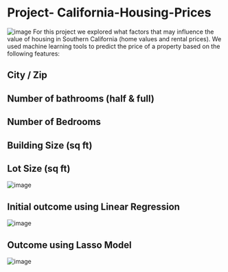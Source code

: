 # Project- California-Housing-Prices
![image](https://user-images.githubusercontent.com/57304123/89096071-47b0bf00-d388-11ea-9fc0-70e83961d2f7.png)
For this project we explored what factors that may influence the value of housing in Southern California (home values and rental prices).  We used machine learning tools to predict the price of a property based on the following features:
## City / Zip
## Number of bathrooms (half & full)
## Number of Bedrooms
## Building Size (sq ft)
## Lot Size (sq ft) 
![image](https://user-images.githubusercontent.com/57304123/89096601-ae37dc00-d38c-11ea-8473-85da9a1fb557.png)


## Initial outcome using Linear Regression
![image](https://user-images.githubusercontent.com/57304123/89096375-1a194500-d38b-11ea-9342-d34c2e04bd90.png)


## Outcome using Lasso Model
![image](https://user-images.githubusercontent.com/57304123/89096506-fefb0500-d38b-11ea-9f47-212c63dd8f7d.png)











